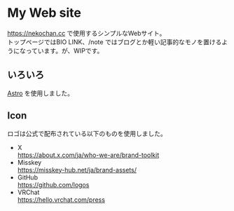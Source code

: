 # My Web site
https://nekochan.cc で使用するシンプルなWebサイト。  
トップページではBIO LINK、/note ではブログとか軽い記事的なモノを置けるようになっています。が、WIPです。

## いろいろ
[Astro](https://astro.build/) を使用しました。

## Icon
ロゴは公式で配布されている以下のものを使用しました。
* X  
  https://about.x.com/ja/who-we-are/brand-toolkit
* Misskey  
  https://misskey-hub.net/ja/brand-assets/
* GitHub  
  https://github.com/logos
* VRChat  
  https://hello.vrchat.com/press